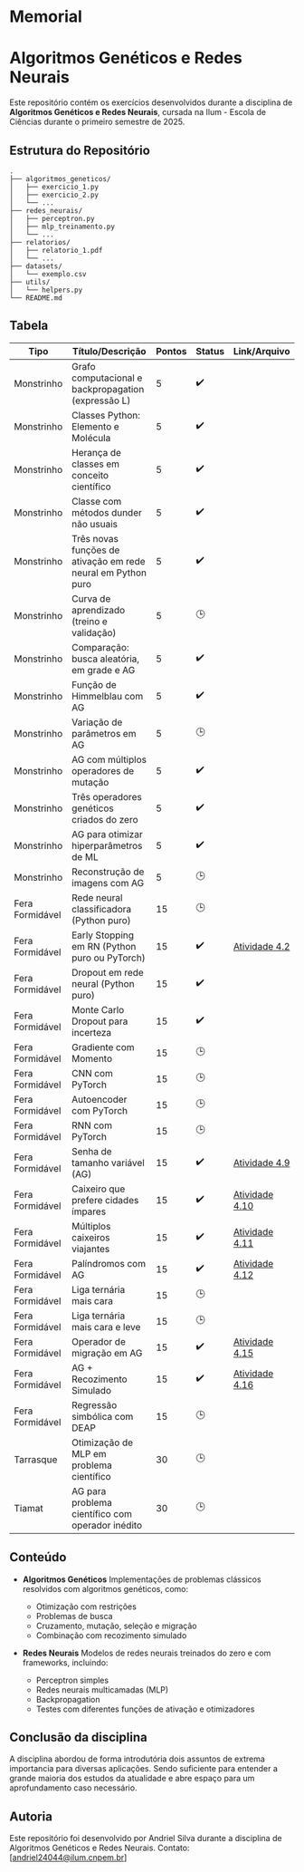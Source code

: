 # Memorial

# Algoritmos Genéticos e Redes Neurais

Este repositório contém os exercícios desenvolvidos durante a disciplina de **Algoritmos Genéticos e Redes Neurais**, cursada na Ilum - Escola de Ciências durante o primeiro semestre de 2025.

## Estrutura do Repositório

```
.
├── algoritmos_geneticos/
│   ├── exercicio_1.py
│   ├── exercicio_2.py
│   └── ...
├── redes_neurais/
│   ├── perceptron.py
│   ├── mlp_treinamento.py
│   └── ...
├── relatorios/
│   ├── relatorio_1.pdf
│   └── ...
├── datasets/
│   └── exemplo.csv
├── utils/
│   └── helpers.py
└── README.md
```
## Tabela

| Tipo             | Título/Descrição                                                          | Pontos | Status | Link/Arquivo                        |
|------------------|---------------------------------------------------------------------------|--------|--------|-------------------------------------|
| Monstrinho       | Grafo computacional e backpropagation (expressão L)                      | 5      |    ✔️    |                                     |
| Monstrinho       | Classes Python: Elemento e Molécula                                       | 5      |   ✔️     |                                     |
| Monstrinho       | Herança de classes em conceito científico                                 | 5      |    ✔️    |                                     |
| Monstrinho       | Classe com métodos dunder não usuais                                      | 5      |    ✔️    |                                     |
| Monstrinho       | Três novas funções de ativação em rede neural em Python puro              | 5      |    ✔️    |                                     |
| Monstrinho       | Curva de aprendizado (treino e validação)                                 | 5      |     🕒   |                                     |
| Monstrinho       | Comparação: busca aleatória, em grade e AG                                | 5      |   ✔️     |                                     |
| Monstrinho       | Função de Himmelblau com AG                                               | 5      |     ✔️   |                                     |
| Monstrinho       | Variação de parâmetros em AG                                              | 5      |   🕒     |                                     |
| Monstrinho       | AG com múltiplos operadores de mutação                                    | 5      |    ✔️    |                                     |
| Monstrinho       | Três operadores genéticos criados do zero                                 | 5      |    ✔️    |                                     |
| Monstrinho       | AG para otimizar hiperparâmetros de ML                                    | 5      |    ✔️    |                                     |
| Monstrinho       | Reconstrução de imagens com AG                                            | 5      |     🕒   |                                     |
| Fera Formidável  | Rede neural classificadora (Python puro)                                  | 15     |    🕒    |                                     |
| Fera Formidável  | Early Stopping em RN (Python puro ou PyTorch)                            | 15     |     ✔️   |[Atividade 4.2](https://github.com/Andriel24044/Memorial/blob/7d5fc47fad9f150d17b1261cdcfbfc36c423fcbc/Redes%20Neurais/Feras%20Formid%C3%A1veis/4.2/4.2.ipynb)|
| Fera Formidável  | Dropout em rede neural (Python puro)                                     | 15     |      ✔️  |                                     |
| Fera Formidável  | Monte Carlo Dropout para incerteza                                       | 15     |     ✔️   |                                     |
| Fera Formidável  | Gradiente com Momento                                                     | 15     |    🕒    |                                     |
| Fera Formidável  | CNN com PyTorch                                                           | 15     |    🕒    |                                     |
| Fera Formidável  | Autoencoder com PyTorch                                                  | 15     |     🕒   |                                     |
| Fera Formidável  | RNN com PyTorch                                                           | 15     |     🕒   |                                     |
| Fera Formidável  | Senha de tamanho variável (AG)                                           | 15     |    ✔️    |[Atividade 4.9](https://github.com/Andriel24044/Memorial/blob/2d3e444334174b03ee9d1c315fbae4e004e311df/Algoritmos%20Gen%C3%A9ticos/Feras%20Formid%C3%A1veis/4.9/4.9.ipynb)|
| Fera Formidável  | Caixeiro que prefere cidades ímpares                                     | 15     |     ✔️   |[Atividade 4.10](https://github.com/Andriel24044/Memorial/blob/2d3e444334174b03ee9d1c315fbae4e004e311df/Algoritmos%20Gen%C3%A9ticos/Feras%20Formid%C3%A1veis/4.10/4.10.ipynb)|
| Fera Formidável  | Múltiplos caixeiros viajantes                                             | 15     |   ✔️     |[Atividade 4.11](https://github.com/Andriel24044/Memorial/blob/2d3e444334174b03ee9d1c315fbae4e004e311df/Algoritmos%20Gen%C3%A9ticos/Feras%20Formid%C3%A1veis/4.11/4.11.ipynb)|
| Fera Formidável  | Palíndromos com AG                                                       | 15     |     ✔️   |[Atividade 4.12](https://github.com/Andriel24044/Memorial/blob/2d3e444334174b03ee9d1c315fbae4e004e311df/Algoritmos%20Gen%C3%A9ticos/Feras%20Formid%C3%A1veis/4.12/4.12.ipynb)               |
| Fera Formidável  | Liga ternária mais cara                                                  | 15     |     🕒   |                                     |
| Fera Formidável  | Liga ternária mais cara e leve                                           | 15     |    🕒    |                                     |
| Fera Formidável  | Operador de migração em AG                                               | 15     |     ✔️   |[Atividade 4.15](https://github.com/Andriel24044/Memorial/blob/7d5fc47fad9f150d17b1261cdcfbfc36c423fcbc/Algoritmos%20Gen%C3%A9ticos/Feras%20Formid%C3%A1veis/4.15/4.15.ipynb)|
| Fera Formidável  | AG + Recozimento Simulado                                                | 15     |     ✔️   |[Atividade 4.16](https://github.com/Andriel24044/Memorial/blob/2d3e444334174b03ee9d1c315fbae4e004e311df/Algoritmos%20Gen%C3%A9ticos/Feras%20Formid%C3%A1veis/4.16/4.16.ipynb) |
| Fera Formidável  | Regressão simbólica com DEAP                                             | 15     |     🕒   |                                     |
| Tarrasque        | Otimização de MLP em problema científico                                 | 30     |      🕒  |                                     |
| Tiamat           | AG para problema científico com operador inédito                         | 30     |      🕒  |                                     |


## Conteúdo

* **Algoritmos Genéticos**
  Implementações de problemas clássicos resolvidos com algoritmos genéticos, como:

  * Otimização com restrições
  * Problemas de busca
  * Cruzamento, mutação, seleção e migração
  * Combinação com recozimento simulado

* **Redes Neurais**
  Modelos de redes neurais treinados do zero e com frameworks, incluindo:

  * Perceptron simples
  * Redes neurais multicamadas (MLP)
  * Backpropagation
  * Testes com diferentes funções de ativação e otimizadores
    
## Conclusão da disciplina
A disciplina abordou de forma introdutória dois assuntos de extrema importancia para diversas aplicações. Sendo suficiente para entender a grande maioria dos estudos da atualidade e abre espaço para um aprofundamento caso necessário.

## Autoria

Este repositório foi desenvolvido por Andriel Silva durante a disciplina de Algoritmos Genéticos e Redes Neurais.
Contato: \[[andriel24044@ilum.cnpem.br](mailto:andriel24044@ilum.cnpem.br)]
